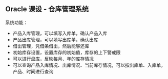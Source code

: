 ## Oracle 课设 - 仓库管理系统

系统功能：

- 产品入库管理，可以填写入库单，确认产品入库
- 产品出库管理，可以填写出库单，确认出库
- 借出管理，凭借条借出，然后能够还库
- 初始库存设置，设置库存的初始值，库存的上下警戒限
- 可以进行盘库，反映每月、年的库存情况
- 可以查询产品入库情况、出库情况、当前库存情况，可以按出库单、入库单，产品、时间进行查询
